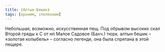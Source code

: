 ```yaml
---
title: ⦗Алтын-Бешик⦘
tags: [ороним, спелеоним]
---
```


Небольшая, возможно, искусственная пещ. Под обрывом высоких скал Второй гряды к
С от нп Малое Садовое (Бахч.) тюрк. алтын бешик – «золотая колыбель» – согласно
легенде, она была спрятана в этой пещере.

